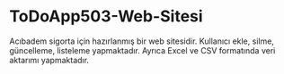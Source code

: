 # ToDoApp503-Web-Sitesi
Acıbadem sigorta için hazırlanmış bir web sitesidir. Kullanıcı ekle, silme, güncelleme, listeleme yapmaktadır. Ayrıca Excel ve CSV formatında veri aktarımı yapmaktadır.
